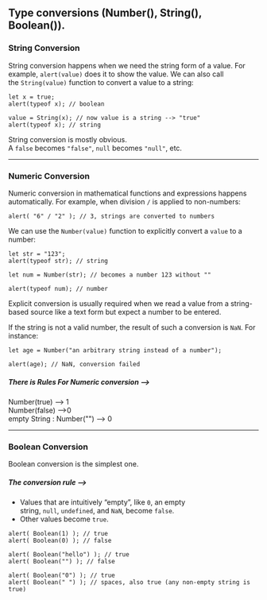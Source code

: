 ## Type conversions (Number(), String(), Boolean()).  
### String Conversion  

String conversion happens when we need the string form of a value.
For example, `alert(value)` does it to show the value.
We can also call the `String(value)` function to convert a value to a string:

```
let x = true;
alert(typeof x); // boolean

value = String(x); // now value is a string --> "true"
alert(typeof x); // string
```

String conversion is mostly obvious. A `false` becomes `"false"`, `null` becomes `"null"`, etc.

---
### Numeric Conversion

Numeric conversion in mathematical functions and expressions happens automatically.
For example, when division `/` is applied to non-numbers:
```
alert( "6" / "2" ); // 3, strings are converted to numbers
```

We can use the `Number(value)` function to explicitly convert a `value` to a number:
```
let str = "123";
alert(typeof str); // string

let num = Number(str); // becomes a number 123 without ""

alert(typeof num); // number
```

Explicit conversion is usually required when we read a value from a string-based source like a text form but expect a number to be entered.

If the string is not a valid number, the result of such a conversion is `NaN`. For instance:

```
let age = Number("an arbitrary string instead of a number");

alert(age); // NaN, conversion failed
```

##### There is Rules For Numeric conversion --> 
Number(true) --> 1  
Number(false) -->0  
empty String : Number("") --> 0  

---
### Boolean Conversion

Boolean conversion is the simplest one.
##### The conversion rule -->

- Values that are intuitively “empty”, like `0`, an empty string, `null`, `undefined`, and `NaN`, become `false`.
- Other values become `true`.

```
alert( Boolean(1) ); // true
alert( Boolean(0) ); // false

alert( Boolean("hello") ); // true
alert( Boolean("") ); // false

alert( Boolean("0") ); // true
alert( Boolean(" ") ); // spaces, also true (any non-empty string is true)
```

